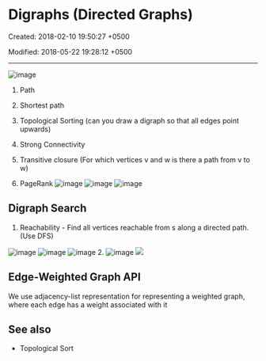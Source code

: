 # Digraphs (Directed Graphs)

Created: 2018-02-10 19:50:27 +0500

Modified: 2018-05-22 19:28:12 +0500

---

![image](media/Digraphs-(Directed-Graphs)-image1.png)
1.  Path

2.  Shortest path

3.  Topological Sorting (can you draw a digraph so that all edges point upwards)

4.  Strong Connectivity

5.  Transitive closure (For which vertices v and w is there a path from v to w)

6.  PageRank
![image](media/Digraphs-(Directed-Graphs)-image2.png)
![image](media/Digraphs-(Directed-Graphs)-image3.png)
![image](media/Digraphs-(Directed-Graphs)-image4.png)
## Digraph Search

1.  Reachability - Find all vertices reachable from s along a directed path. (Use DFS)

![image](media/Digraphs-(Directed-Graphs)-image5.png)
![image](media/Digraphs-(Directed-Graphs)-image6.png)
![image](media/Digraphs-(Directed-Graphs)-image7.png)
2.  ![image](media/Digraphs-(Directed-Graphs)-image8.png)
![](media/Digraphs-(Directed-Graphs)-image9.png)
## Edge-Weighted Graph API

We use adjacency-list representation for representing a weighted graph, where each edge has a weight associated with it
## See also
-   Topological Sort
